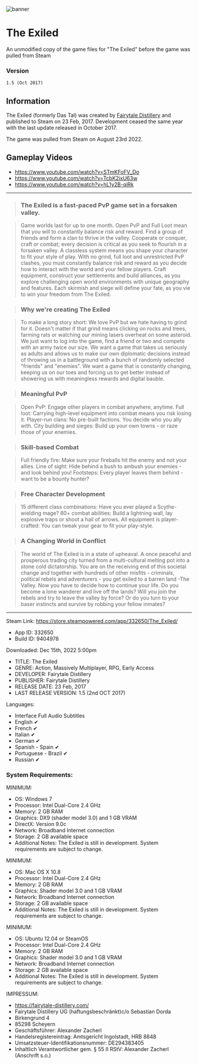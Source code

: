 ![banner](https://cdn.akamai.steamstatic.com/steam/apps/332650/header.jpg)

# The Exiled
An unmodified copy of the game files for "The Exiled" before the game was pulled from Steam

### Version
    1.5 (Oct 2017)

## Information

The Exiled (formerly Das Tal) was created by [Fairytale Distillery](http://www.fairytale-distillery.com/) and published to Steam on 23 Feb, 2017. Development ceased the same year with the last update released in October 2017.

The game was pulled from Steam on August 23rd 2022.

## Gameplay Videos
* https://www.youtube.com/watch?v=STmKFoFV_Do
* https://www.youtube.com/watch?v=TcbK2ixU63w
* https://www.youtube.com/watch?v=hL1y2B-qiRk
___

>### The Exiled is a fast-paced PvP game set in a forsaken valley.

>Game worlds last for up to one month. Open PvP and Full Loot mean that you will to constantly balance risk and reward. Find a group of friends and form a clan to thrive in the valley. Cooperate or conquer, craft or combat; every decision is critical as you seek to flourish in a forsaken valley. A classless system means you shape your character to fit your style of play. With no grind, full loot and unrestricted PvP clashes, you must constantly balance risk and reward as you decide how to interact with the world and your fellow players. Craft equipment, construct your settlements and build alliances, as you explore challenging open world environments with unique geography and features. Each skirmish and siege will define your fate, as you vie to win your freedom from The Exiled.

>### Why we're creating The Exiled

>To make a long story short: We love PvP but we hate having to grind for it. Doesn't matter if that grind means clicking on rocks and trees, farming rats or watching our mining lasers overheat on some asteroid. We just want to log into the game, find a friend or two and compete with an army twice our size. We want a game that takes us seriously as adults and allows us to make our own diplomatic decisions instead of throwing us in a battleground with a bunch of randomly selected "friends" and "enemies". We want a game that is constantly changing, keeping us on our toes and forcing us to get better instead of showering us with meaningless rewards and digital bauble.

>### Meaningful PvP

>Open PvP: Engage other players in combat anywhere, anytime.
Full loot: Carrying high-level equipment into combat means you risk losing it.
Player-run clans: No pre-built factions. You decide who you ally with.
City building and sieges: Build up your own towns - or raze those of your enemies.

>### Skill-based Combat

>Full friendly fire: Make sure your fireballs hit the enemy and not your allies.
Line of sight: Hide behind a bush to ambush your enemies - and look behind you!
Footsteps: Every player leaves them behind - want to be a bounty hunter?

>### Free Character Development

>15 different class combinations: Have you ever played a Scythe-wielding mage?
80+ combat abilities: Build a lightning wall, lay explosive traps or shoot a hail of arrows.
All equipment is player-crafted: You can tweak your gear to fit your play-style.

>### A Changing World in Conflict

>The world of The Exiled is in a state of upheaval. A once peaceful and prosperous trading city turned from a multi-cultural melting pot into a stone cold dictatorship. You are on the receiving end of this societal change and together with hundreds of other misfits - criminals, political rebels and adventurers - you get exiled to a barren land -The Valley. Now you have to decide how to continue your life. Do you become a lone wanderer and live off the lands? Will you join the rebels and try to leave the valley by force? Or do you turn to your baser instincts and survive by robbing your fellow inmates?

___

Steam Link: https://store.steampowered.com/app/332650/The_Exiled/
* App ID: 332650
* Build ID: 9404978

Downloaded: Dec 15th, 2022 5:00pm

* TITLE: The Exiled
* GENRE: Action, Massively Multiplayer, RPG, Early Access
* DEVELOPER: Fairytale Distillery
* PUBLISHER: Fairytale Distillery
* RELEASE DATE: 23 Feb, 2017
* LAST RELEASE VERSION: 1.5 (2nd OCT 2017)

Languages:
* Interface	Full Audio	Subtitles
* English	✔		
* French	✔		
* Italian	✔		
* German	✔		
* Spanish - Spain	✔		
* Portuguese - Brazil	✔		
* Russian	✔

### System Requirements:

MINIMUM:
* OS: Windows 7
* Processor: Intel Dual-Core 2.4 GHz
* Memory: 2 GB RAM
* Graphics: DX9 (shader model 3.0) and 1 GB VRAM
* DirectX: Version 9.0c
* Network: Broadband Internet connection
* Storage: 2 GB available space
* Additional Notes: The Exiled is still in development. System requirements are subject to change.

MINIMUM:
* OS: Mac OS X 10.8
* Processor: Intel Dual-Core 2.4 GHz
* Memory: 2 GB RAM
* Graphics: Shader model 3.0 and 1 GB VRAM
* Network: Broadband Internet connection
* Storage: 2 GB available space
* Additional Notes: The Exiled is still in development. System requirements are subject to change.

MINIMUM:
* OS: Ubuntu 12.04 or SteamOS
* Processor: Intel Dual-Core 2.4 GHz
* Memory: 2 GB RAM
* Graphics: Shader model 3.0 and 1 GB VRAM
* Network: Broadband Internet connection
* Storage: 2 GB available space
* Additional Notes: The Exiled is still in development. System requirements are subject to change.

IMPRESSUM:
* https://fairytale-distillery.com/
* Fairytale Distillery UG (haftungsbeschränkt)c/o Sebastian Dorda
* Birkengrund 4
* 85298 Scheyern
* Geschäftsführer: Alexander Zacherl
* Handelsregistereintrag: Amtsgericht Ingolstadt, HRB 8848
* Umsatzsteuer-Identifikationsnummer: DE294383405
* Inhaltlich Verantwortlicher gem. § 55 II RStV: Alexander Zacherl (Anschrift s.o.)
